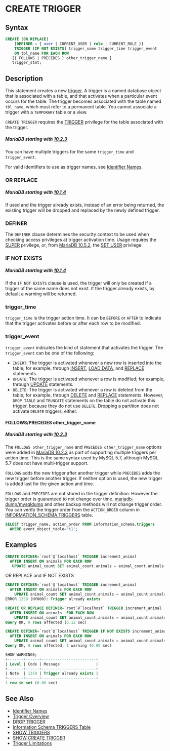 # CREATE TRIGGER

## Syntax

```sql
CREATE [OR REPLACE]
    [DEFINER = { user | CURRENT_USER | role | CURRENT_ROLE }]
    TRIGGER [IF NOT EXISTS] trigger_name trigger_time trigger_event
    ON tbl_name FOR EACH ROW
   [{ FOLLOWS | PRECEDES } other_trigger_name ]
   trigger_stmt;
```

## Description

This statement creates a new [trigger](/programming-customizing-mariadb/triggers-events/triggers). A trigger is a named database
object that is associated with a table, and that activates when a
particular event occurs for the table. The trigger becomes associated
with the table named `tbl_name`, which must refer to a permanent table.
You cannot associate a trigger with a `TEMPORARY` table or a view.

`CREATE TRIGGER` requires the [TRIGGER](/kb/en/grant/#table-privileges) privilege for the table associated
with the trigger.

##### MariaDB starting with [10.2.3](/kb/en/mariadb-1023-release-notes/)

You can have multiple triggers for the same `trigger_time` and `trigger_event`.

For valid identifiers to use as trigger names, see [Identifier Names](/sql-statements-structure/sql-language-structure/identifier-names).

### OR REPLACE

##### MariaDB starting with [10.1.4](/kb/en/mariadb-1014-release-notes/)

If used and the trigger already exists, instead of an error being returned, the existing trigger will be dropped and replaced by the newly defined trigger.

### DEFINER

The `DEFINER` clause determines the security context to be used when
checking access privileges at trigger activation time. Usage requires the [SUPER](/kb/en/grant/#super) privilege, or, from [MariaDB 10.5.2](/kb/en/mariadb-1052-release-notes/), the [SET USER](/kb/en/grant/#set-user) privilege.

### IF NOT EXISTS

##### MariaDB starting with [10.1.4](/kb/en/mariadb-1014-release-notes/)

If the `IF NOT EXISTS` clause is used, the trigger will only be created if a trigger of the same name does not exist. If the trigger already exists, by default a warning will be returned.

### trigger_time

`trigger_time` is the trigger action time. It can be `BEFORE` or `AFTER` to
indicate that the trigger activates before or after each row to be
modified.

### trigger_event

`trigger_event` indicates the kind of statement that activates the
trigger. The `trigger_event` can be one of the following:

- `INSERT`: The trigger is activated whenever a new row is inserted into the table; for example, through [INSERT](/kb/en/insert-commands/), [LOAD DATA](/kb/en/load-data-infile/), and [REPLACE](/sql-statements-structure/sql-statements/data-manipulation/changing-deleting-data/replace) statements.
- `UPDATE`: The trigger is activated whenever a row is modified; for example, through [UPDATE](/sql-statements-structure/sql-statements/data-manipulation/changing-deleting-data/update) statements.
- `DELETE`: The trigger is activated whenever a row is deleted from the table; for example, through [DELETE](/sql-statements-structure/sql-statements/data-manipulation/changing-deleting-data/delete) and [REPLACE](/sql-statements-structure/sql-statements/data-manipulation/changing-deleting-data/replace) statements. However, `DROP TABLE` and `TRUNCATE` statements on the table do not activate this trigger, because they do not use `DELETE`. Dropping a partition does not activate `DELETE` triggers, either.

#### FOLLOWS/PRECEDES other_trigger_name

##### MariaDB starting with [10.2.3](/kb/en/mariadb-1023-release-notes/)

The `FOLLOWS other_trigger_name` and `PRECEDES other_trigger_name` options were added in [MariaDB 10.2.3](/kb/en/mariadb-1023-release-notes/) as part of supporting multiple triggers per action time.
This is the same syntax used by MySQL 5.7, although MySQL 5.7 does not have multi-trigger support.

`FOLLOWS` adds the new trigger after another trigger while `PRECEDES` adds the new trigger before another trigger.  If neither option is used, the new trigger is added last for the given action and time.

`FOLLOWS` and `PRECEDES` are not stored in the trigger definition. However the trigger order is guaranteed to not change over time. [mariadb-dump/mysqldump](/clients-utilities/backup-restore-and-import-clients/mysqldump) and other backup methods will not change trigger order.
You can verify the trigger order from the `ACTION_ORDER` column in [INFORMATION_SCHEMA.TRIGGERS](/sql-statements-structure/sql-statements/administrative-sql-statements/system-tables/information-schema/information-schema-tables/information-schema-triggers-table) table.

```sql
SELECT trigger_name, action_order FROM information_schema.triggers 
  WHERE event_object_table='t1';
```

## Examples

```sql
CREATE DEFINER=`root`@`localhost` TRIGGER increment_animal
  AFTER INSERT ON animals FOR EACH ROW 
   UPDATE animal_count SET animal_count.animals = animal_count.animals+1;
```

OR REPLACE and IF NOT EXISTS

```sql
CREATE DEFINER=`root`@`localhost` TRIGGER increment_animal
  AFTER INSERT ON animals FOR EACH ROW
    UPDATE animal_count SET animal_count.animals = animal_count.animals+1;
ERROR 1359 (HY000): Trigger already exists

CREATE OR REPLACE DEFINER=`root`@`localhost` TRIGGER increment_animal
  AFTER INSERT ON animals  FOR EACH ROW
    UPDATE animal_count SET animal_count.animals = animal_count.animals+1;
Query OK, 0 rows affected (0.12 sec)

CREATE DEFINER=`root`@`localhost` TRIGGER IF NOT EXISTS increment_animal
  AFTER INSERT ON animals FOR EACH ROW
    UPDATE animal_count SET animal_count.animals = animal_count.animals+1;
Query OK, 0 rows affected, 1 warning (0.00 sec)

SHOW WARNINGS;
+-------+------+------------------------+
| Level | Code | Message                |
+-------+------+------------------------+
| Note  | 1359 | Trigger already exists |
+-------+------+------------------------+
1 row in set (0.00 sec)
```

## See Also

- [Identifier Names](/sql-statements-structure/sql-language-structure/identifier-names)
- [Trigger Overview](/programming-customizing-mariadb/triggers-events/triggers/trigger-overview)
- [DROP TRIGGER](/sql-statements-structure/sql-statements/data-definition/drop/drop-trigger)
- [Information Schema TRIGGERS Table](/sql-statements-structure/sql-statements/administrative-sql-statements/system-tables/information-schema/information-schema-tables/information-schema-triggers-table)
- [SHOW TRIGGERS](/sql-statements-structure/sql-statements/administrative-sql-statements/show/show-triggers)
- [SHOW CREATE TRIGGER](/sql-statements-structure/sql-statements/administrative-sql-statements/show/show-create-trigger)
- [Trigger Limitations](/programming-customizing-mariadb/triggers-events/triggers/trigger-limitations)
